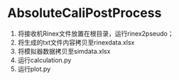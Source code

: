 # AbsoluteCaliPostProcess
1. 将接收机Rinex文件放置在根目录，运行rinex2pseudo；
2. 将生成的txt文件内容拷贝至rinexdata.xlsx
3. 将模拟器数据拷贝至simdata.xlsx
4. 运行calculation.py
5. 运行plot.py
